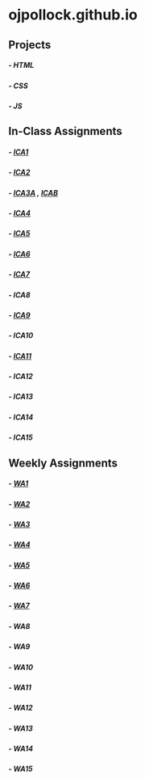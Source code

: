 # ojpollock.github.io

## Projects
##### - HTML
##### - CSS
##### - JS

## In-Class Assignments

##### - [ICA1](ica/ICA1.pdf)
##### - [ICA2](ica/ICA2.pdf)
##### - [ICA3A](https://ojpollock.github.io/ica/ica3a.html) , [ICAB](https://ojpollock.github.io/ica/ica3-part2/ica3b.html)
##### - [ICA4](https://ojpollock.github.io/ica/ica4.html)
##### - [ICA5](https://ojpollock.github.io/ica/ica5/ica5.html)
##### - [ICA6](https://ojpollock.github.io/ica/ica6/ica6-part1.html)
##### - [ICA7](https://ojpollock.github.io/ica/ica7.html)
##### - ICA8
##### - [ICA9](https://ojpollock.github.io/ica/ica9.html)
##### - ICA10
##### - [ICA11](https://ojpollock.github.io/ica/ica11.html)
##### - ICA12
##### - ICA13
##### - ICA14
##### - ICA15

## Weekly Assignments

##### - [WA1](https://ojpollock.github.io/wa/wa1.html)
##### - [WA2](https://ojpollock.github.io/wa/wa2.html)
##### - [WA3](https://ojpollock.github.io/wa/wa3.html)
##### - [WA4](https://ojpollock.github.io/wa/wa4.html)
##### - [WA5](https://ojpollock.github.io/wa/wa5.html)
##### - [WA6](https://ojpollock.github.io/wa/wa6.html)
##### - [WA7](https://ojpollock.github.io/wa/WA7.html)
##### - WA8
##### - WA9
##### - WA10
##### - WA11
##### - WA12
##### - WA13
##### - WA14
##### - WA15

